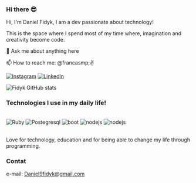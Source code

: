 ### Hi there 😎
Hi, I'm Daniel Fidyk, I am a dev passionate about technology!

This is the space where I spend most of my time where, imagination and creativity become code.

💬 Ask me about anything here

📫 How to reach me: @francasmp;✌️

[![Instagram](https://img.shields.io/badge/Instagram-E4405F?style=for-the-badge&logo=instagram&logoColor=white)](https://www.instagram.com/francasmp/)
[![Linkedln](https://img.shields.io/badge/LinkedIn-0077B5?style=for-the-badge&logo=linkedin&logoColor=white)](https://www.linkedin.com/in/daniel-fidyk-046989218/)

![Fidyk GitHub stats](https://github-readme-stats.vercel.app/api?username=DevFidyk&show_icons=true&theme=dracula)

### Technologies I use in my daily life!

<div style="dislpay: inline_block"><br/>
  <img aling="center" alt="Ruby" src="https://img.shields.io/badge/Ruby-CC342D?style=for-the-badge&logo=ruby&logoColor=white" />
  <img aling="center" alt="Postegresql" src="https://img.shields.io/badge/PostgreSQL-316192?style=for-the-badge&logo=postgresql&logoColor=white" />
  <img aling="center" alt="boot" src="https://img.shields.io/badge/Bootstrap-563D7C?style=for-the-badge&logo=bootstrap&logoColor=white" />
  <img aling="center" alt="nodejs" src="https://img.shields.io/badge/Node.js-43853D?style=for-the-badge&logo=node.js&logoColor=white" />
  <img aling="center" alt="nodejs" src="https://img.shields.io/badge/Amazon_AWS-232F3E?style=for-the-badge&logo=amazon-aws&logoColor=white" />
  <div/><br/>
  
  Love for technology, education and for being able to change my life through programming.
  
  ### Contat
  e-mail: Daniel9fidyk@gmail.com
